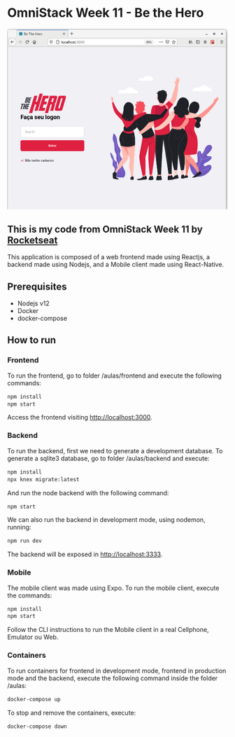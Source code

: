 # OmniStack Week 11 - Be the Hero

![Be the Hero](./cover.png)

## This is my code from OmniStack Week 11 by [Rocketseat](https://rocketseat.com.br)

This application is composed of a web frontend made using Reactjs, a backend made using Nodejs, and a Mobile client made using React-Native.

## Prerequisites

- Nodejs v12
- Docker
- docker-compose

## How to run

### Frontend

To run the frontend, go to folder /aulas/frontend and execute the following commands:

```sh
npm install
npm start
```

Access the frontend visiting <http://localhost:3000>.

### Backend

To run the backend, first we need to generate a development database. To generate a sqlite3 database, go to folder /aulas/backend and execute:

```sh
npm install
npx knex migrate:latest
```

And run the node backend with the following command:

```sh
npm start
```

We can also run the backend in development mode, using nodemon, running:

```sh
npm run dev
```

The backend will be exposed in <http://localhost:3333>.

### Mobile

The mobile client was made using Expo. To run the mobile client, execute the commands:

```sh
npm install
npm start
```

Follow the CLI instructions to run the Mobile client in a real Cellphone, Emulator ou Web.

### Containers

To run containers for frontend in development mode, frontend in production mode and the backend, execute the following command inside the folder /aulas:

```sh
docker-compose up
```

To stop and remove the containers, execute:

```sh
docker-compose down
```

